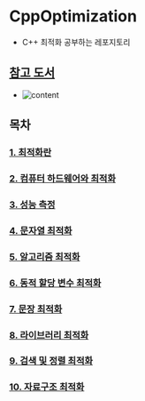 # CppOptimization
- C++ 최적화 공부하는 레포지토리

## [참고 도서](https://books.google.co.kr/books/about/Optimized_C++.html?id=V1kPDAAAQBAJ&source=kp_cover&redir_esc=y)
- ![content](https://user-images.githubusercontent.com/21440957/76327541-7cff3680-632d-11ea-8cfe-64493f24a3a9.jpg)

## 목차
### [1. 최적화란](/Chapter/Chapter1.md)

### [2. 컴퓨터 하드웨어와 최적화](/Chapter/Chapter2.md)

### [3. 성능 측정](/Chapter/Chapter3.md)

### [4. 문자열 최적화](/Chapter/Chapter4.md)

### [5. 알고리즘 최적화](/Chapter/Chapter5.md)

### [6. 동적 할당 변수 최적화](/Chapter/Chapter6.md)

### [7. 문장 최적화](/Chapter/Chapter7.md)

### [8. 라이브러리 최적화](/Chapter/Chapter8.md)

### [9. 검색 및 정렬 최적화](/Chapter/Chapter9.md)

### [10. 자료구조 최적화](/Chapter/Chapter10.md)